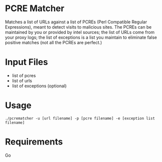 # PCRE Matcher
Matches a list of URLs against a list of PCREs (Perl Compatible Regular Expressions), meant to detect visits to malicious sites. The PCREs can be maintained by you or provided by intel sources; the list of URLs come from your proxy logs; the list of exceptions is a list you maintain to eliminate false positive matches (not all the PCREs are perfect.)

# Input Files
* list of pcres
* list of urls
* list of exceptions (optional)

# Usage
```
./pcrematcher -u [url filename] -p [pcre filename] -e [exception list filename]
```
# Requirements
Go
